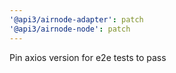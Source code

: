 ```yaml
---
'@api3/airnode-adapter': patch
'@api3/airnode-node': patch
---
```


Pin axios version for e2e tests to pass
